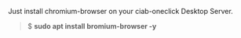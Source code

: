 Just install chromium-browser on your ciab-oneclick Desktop Server.

> $ **sudo apt install bromium-browser -y**

